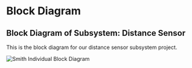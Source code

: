 # Block Diagram
## Block Diagram of Subsystem: Distance Sensor

This is the block diagram for our distance sensor subsystem project.

![Smith Individual Block Diagram](https://github.com/user-attachments/assets/205f7cd8-9876-49a6-9849-721d542834f1)
